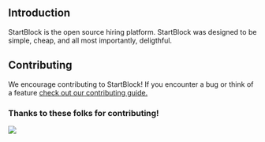 ## Introduction

StartBlock is the open source hiring platform. StartBlock was designed to be simple, cheap, and all most importantly, deligthful.

## Contributing

We encourage contributing to StartBlock! If you encounter a bug or think of a feature [check out our contributing guide.](https://github.com/Oustro/ziggy/blob/main/CONTRIBUTING.md)

### Thanks to these folks for contributing!

<img src="https://contrib.rocks/image?repo=oustro/startblock" />
